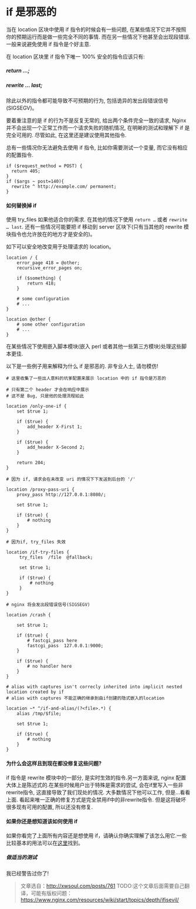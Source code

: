 # if 是邪恶的

当在 location 区块中使用 if 指令的时候会有一些问题, 在某些情况下它并不按照你的预期运行而是做一些完全不同的事情. 而在另一些情况下他甚至会出现段错误. 一般来说避免使用 if 指令是个好主意.

在 location 区块里 if 指令下唯一 100% 安全的指令应该只有:

##### return …;

##### rewrite … last;

除此以外的指令都可能导致不可预期的行为, 包括诡异的发出段错误信号 (SIGSEGV)。

要着重注意的是 if 的行为不是反复无常的, 给出两个条件完全一致的请求, Nginx 并不会出现一个正常工作而一个请求失败的随机情况, 在明晰的测试和理解下 if 是完全可用的. 尽管如此, 在这里还是建议使用其他指令.

总有一些情况你无法避免去使用 if 指令, 比如你需要测试一个变量, 而它没有相应的配置指令.

```nginx
if ($request_method = POST) {
  return 405;
}
if ($args ~ post=140){
  rewrite ^ http://example.com/ permanent;
}
```

#### 如何替换掉 if

使用 try_files 如果他适合你的需求. 在其他的情况下使用 `return …` 或者 `rewrite … last`. 还有一些情况可能要把 if 移动到 server 区块下(只有当其他的 rewrite 模块指令也允许放在的地方才是安全的)。

如下可以安全地改变用于处理请求的 location。

```nginx
location / {
    error_page 418 = @other;
    recursive_error_pages on;

    if ($something) {
        return 418;
    }

    # some configuration
    # ...
}

location @other {
    # some other configuration
    # ...
}
```

在某些情况下使用嵌入脚本模块(嵌入 perl 或者其他一些第三方模块)处理这些脚本更佳.

以下是一些例子用来解释为什么 if 是邪恶的. 非专业人士, 请勿模仿!

```nginx
# 这里收集了一些出人意料的坑爹配置来展示 location 中的 if 指令是万恶的

# 只有第二个 header 才会在响应中展示
# 这不是 Bug, 只是他的处理流程如此

location /only-one-if {
    set $true 1;

    if ($true) {
        add_header X-First 1;
    }

    if ($true) {
        add_header X-Second 2;
    }

    return 204;
}

# 因为 if, 请求会在未改变 uri 的情况下下发送到后台的 '/'

location /proxy-pass-uri {
    proxy_pass http://127.0.0.1:8080/;

    set $true 1;

    if ($true) {
        # nothing
    }
}

# 因为if, try_files 失效

location /if-try-files {
     try_files  /file  @fallback;

     set $true 1;

     if ($true) {
         # nothing
     }
}

# nginx 将会发出段错误信号(SIGSEGV)

location /crash {

    set $true 1;

    if ($true) {
        # fastcgi_pass here
        fastcgi_pass  127.0.0.1:9000;
    }

    if ($true) {
        # no handler here
    }
}

# alias with captures isn't correcly inherited into implicit nested location created by if
# alias with captures 不能正确的继承到由if创建的隐式嵌入的location

location ~* ^/if-and-alias/(?<file>.*) {
    alias /tmp/$file;

    set $true 1;

    if ($true) {
        # nothing
    }
}
```

#### 为什么会这样且到现在都没修复这些问题?

if 指令是 rewrite 模块中的一部分, 是实时生效的指令.另一方面来说, nginx 配置大体上是陈述式的.在某些时候用户出于特殊是需求的尝试, 会在if里写入一些非rewrite指令, 这直接导致了我们现处的情况. 大多数情况下他可以工作, 但是…看看上面.
看起来唯一正确的修复方式是完全禁用if中的非rewrite指令. 但是这将破坏很多现有可用的配置, 所以还没有修复.

#### 如果你还是想知道该如何使用 if

如果你看完了上面所有内容还是想使用 if，请确认你确实理解了该怎么用它.一些比较基本的用法可以在[这里](http://agentzh.blogspot.jp/2011/03/how-nginx-location-if-works.html)找到。

##### 做适当的测试

我已经警告过你了!

> 文章选自：http://xwsoul.com/posts/761
> TODO:这个文章后面需要自己翻译，可能有版权问题：https://www.nginx.com/resources/wiki/start/topics/depth/ifisevil/
